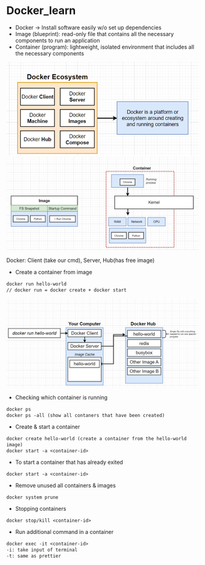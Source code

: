 # Docker_learn

- Docker -> Install software easily w/o set up dependencies
- Image (blueprint): read-only file that contains all the necessary components to run an application
- Container (program): lightweight, isolated environment that includes all the necessary components

![](https://github.com/hyhung12/Docker_learn/blob/main/docker0.png)
![](https://github.com/hyhung12/Docker_learn/blob/main/docker2.png)


Docker: Client (take our cmd), Server, Hub(has free image)
- Create a container from image
```
docker run hello-world
// docker run = docker create + docker start
```
![](https://github.com/hyhung12/Docker_learn/blob/main/docker1.png)

- Checking which container is running
```
docker ps
docker ps -all (show all contaners that have been created)
```
- Create & start a container
```
docker create hello-world (create a container from the hello-world image)
docker start -a <container-id>
```
- To start a container that has already exited
```
docker start -a <container-id>
```
- Remove unused all containers & images 
```
docker system prune
```
- Stopping containers
```
docker stop/kill <container-id>
```
- Run additional command in a container
```
docker exec -it <container-id>
-i: take input of terminal
-t: same as prettier
```

